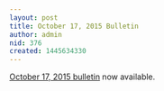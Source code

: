 ```yaml
---
layout: post
title: October 17, 2015 Bulletin
author: admin
nid: 376
created: 1445634330
---
```

<p><a href="http://botwoodsda.org/sites/default/files/10.%20October%2017%2C%202015.pdf">October 17, 2015 bulletin</a> now available.</p>
